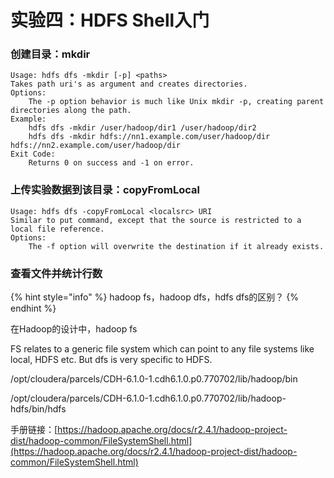# 实验四：HDFS Shell入门

### 创建目录：mkdir

```
Usage: hdfs dfs -mkdir [-p] <paths>
Takes path uri's as argument and creates directories.
Options:
    The -p option behavior is much like Unix mkdir -p, creating parent directories along the path.
Example:
    hdfs dfs -mkdir /user/hadoop/dir1 /user/hadoop/dir2
    hdfs dfs -mkdir hdfs://nn1.example.com/user/hadoop/dir hdfs://nn2.example.com/user/hadoop/dir
Exit Code:
    Returns 0 on success and -1 on error.
```

### 上传实验数据到该目录：copyFromLocal

```
Usage: hdfs dfs -copyFromLocal <localsrc> URI
Similar to put command, except that the source is restricted to a local file reference.
Options:
    The -f option will overwrite the destination if it already exists.
```

###  查看文件并统计行数







{% hint style="info" %}
hadoop fs，hadoop dfs，hdfs dfs的区别？
{% endhint %}

在Hadoop的设计中，hadoop fs

FS relates to a generic file system which can point to any file systems like local, HDFS etc. But dfs is very specific to HDFS.





/opt/cloudera/parcels/CDH-6.1.0-1.cdh6.1.0.p0.770702/lib/hadoop/bin

/opt/cloudera/parcels/CDH-6.1.0-1.cdh6.1.0.p0.770702/lib/hadoop-hdfs/bin/hdfs



手册链接：[https://hadoop.apache.org/docs/r2.4.1/hadoop-project-dist/hadoop-common/FileSystemShell.html](https://hadoop.apache.org/docs/r2.4.1/hadoop-project-dist/hadoop-common/FileSystemShell.html)

